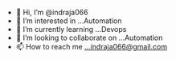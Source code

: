 - 👋 Hi, I’m @indraja066
- 👀 I’m interested in ...Automation
- 🌱 I’m currently learning ...Devops
- 💞️ I’m looking to collaborate on ...Automation
- 📫 How to reach me ...indraja066@gmail.com

<!---
indraja066/indraja066 is a ✨ special ✨ repository because its `README.md` (this file) appears on your GitHub profile.
You can click the Preview link to take a look at your changes.
--->

